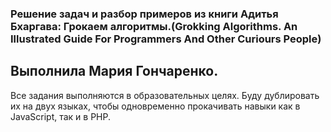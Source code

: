 ### Решение задач и разбор примеров из книги Адитья Бхаргава: Грокаем алгоритмы.(Grokking Algorithms. An Illustrated Guide For Programmers And Other Curiours People)

## Выполнила Мария Гончаренко.

Все задания выполняются в образовательных целях. Буду дублировать их на двух языках, чтобы одновременно прокачивать навыки как в JavaScript, так и в PHP.